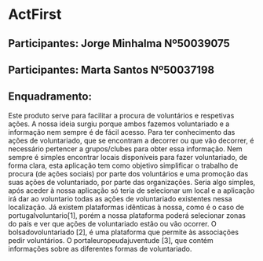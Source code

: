 # ActFirst
## Participantes: Jorge Minhalma Nº50039075
## Participantes: Marta Santos Nº50037198
## Enquadramento: 
Este produto serve para facilitar a procura de voluntários e respetivas ações. A nossa ideia surgiu porque ambos fazemos voluntariado e a informação nem sempre é de fácil acesso. Para ter conhecimento das ações de voluntariado, que se encontram a decorrer ou que vão decorrer, é necessário pertencer a grupos/clubes para obter essa informação. 
Nem sempre é simples encontrar locais disponíveis para fazer voluntariado, de forma clara, esta aplicação tem como objetivo simplificar o trabalho de procura (de ações sociais) por parte dos voluntários e uma promoção das suas ações de voluntariado, por parte das organizações. Seria algo simples, após aceder à nossa aplicação só teria de selecionar um local e a aplicação irá dar ao voluntario todas as ações de voluntariado existentes nessa localização.
Já existem plataformas idênticas à nossa, como é o caso de portugalvoluntario[1], porém a nossa plataforma poderá selecionar zonas do país e ver que ações de voluntariado estão ou vão ocorrer. O bolsadovoluntariado [2], é uma plataforma que permite às associações pedir voluntários. O portaleuropeudajuventude [3], que contém informações sobre as diferentes formas de voluntariado.
